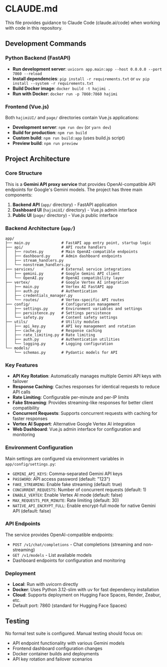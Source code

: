 # CLAUDE.md

This file provides guidance to Claude Code (claude.ai/code) when working with code in this repository.

## Development Commands

### Python Backend (FastAPI)
- **Run development server**: `uvicorn app.main:app --host 0.0.0.0 --port 7860 --reload`
- **Install dependencies**: `pip install -r requirements.txt` or `uv pip install --system -r requirements.txt`
- **Build Docker image**: `docker build -t hajimi .`
- **Run with Docker**: `docker run -p 7860:7860 hajimi`

### Frontend (Vue.js)
Both `hajimiUI/` and `page/` directories contain Vue.js applications:
- **Development server**: `npm run dev` (or `yarn dev`)
- **Build for production**: `npm run build`
- **Custom build**: `npm run build:app` (uses build.js script)
- **Preview build**: `npm run preview`

## Project Architecture

### Core Structure
This is a **Gemini API proxy service** that provides OpenAI-compatible API endpoints for Google's Gemini models. The project has three main components:

1. **Backend API** (`app/` directory) - FastAPI application
2. **Dashboard UI** (`hajimiUI/` directory) - Vue.js admin interface  
3. **Public UI** (`page/` directory) - Vue.js public interface

### Backend Architecture (`app/`)
```
app/
├── main.py              # FastAPI app entry point, startup logic
├── api/                 # API route handlers
│   ├── routes.py        # Main OpenAI-compatible endpoints
│   ├── dashboard.py     # Admin dashboard endpoints
│   ├── stream_handlers.py
│   └── nonstream_handlers.py
├── services/            # External service integrations
│   ├── gemini.py        # Google Gemini API client
│   └── OpenAI.py        # OpenAI compatibility layer
├── vertex/              # Google Vertex AI integration
│   ├── main.py          # Vertex AI FastAPI app
│   ├── auth.py          # Authentication
│   ├── credentials_manager.py
│   └── routes/          # Vertex-specific API routes
├── config/              # Configuration management
│   ├── settings.py      # Environment variables and settings
│   ├── persistence.py   # Settings persistence
│   └── safety.py        # Content safety settings
├── utils/               # Utility modules
│   ├── api_key.py       # API key management and rotation
│   ├── cache.py         # Response caching
│   ├── rate_limiting.py # Rate limiting
│   ├── auth.py          # Authentication utilities
│   └── logging.py       # Logging configuration
└── models/
    └── schemas.py       # Pydantic models for API
```

### Key Features
- **API Key Rotation**: Automatically manages multiple Gemini API keys with failover
- **Response Caching**: Caches responses for identical requests to reduce API calls
- **Rate Limiting**: Configurable per-minute and per-IP limits
- **Fake Streaming**: Provides streaming-like responses for better client compatibility
- **Concurrent Requests**: Supports concurrent requests with caching for faster responses
- **Vertex AI Support**: Alternative Google Vertex AI integration
- **Web Dashboard**: Vue.js admin interface for configuration and monitoring

### Environment Configuration
Main settings are configured via environment variables in `app/config/settings.py`:
- `GEMINI_API_KEYS`: Comma-separated Gemini API keys
- `PASSWORD`: API access password (default: "123")
- `FAKE_STREAMING`: Enable fake streaming (default: true)
- `CONCURRENT_REQUESTS`: Number of concurrent requests (default: 1)
- `ENABLE_VERTEX`: Enable Vertex AI mode (default: false)
- `MAX_REQUESTS_PER_MINUTE`: Rate limiting (default: 30)
- `NATIVE_API_ENCRYPT_FULL`: Enable encrypt-full mode for native Gemini API (default: false)

### API Endpoints
The service provides OpenAI-compatible endpoints:
- `POST /v1/chat/completions` - Chat completions (streaming and non-streaming)
- `GET /v1/models` - List available models
- Dashboard endpoints for configuration and monitoring

### Deployment
- **Local**: Run with uvicorn directly
- **Docker**: Uses Python 3.12-slim with uv for fast dependency installation
- **Cloud**: Supports deployment on Hugging Face Spaces, Render, Zeabur, etc.
- Default port: 7860 (standard for Hugging Face Spaces)

## Testing
No formal test suite is configured. Manual testing should focus on:
- API endpoint functionality with various Gemini models
- Frontend dashboard configuration changes
- Docker container builds and deployments
- API key rotation and failover scenarios